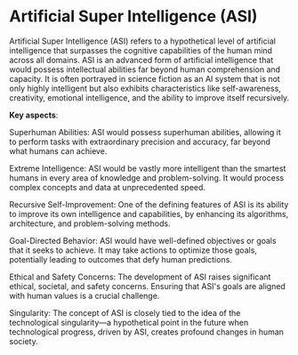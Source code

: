 # Artificial Super Intelligence (ASI)

Artificial Super Intelligence (ASI) refers to a hypothetical level of artificial intelligence that surpasses the cognitive capabilities of the human mind across all domains. ASI is an advanced form of artificial intelligence that would possess intellectual abilities far beyond human comprehension and capacity. It is often portrayed in science fiction as an AI system that is not only highly intelligent but also exhibits characteristics like self-awareness, creativity, emotional intelligence, and the ability to improve itself recursively.

**Key aspects**:

Superhuman Abilities: ASI would possess superhuman abilities, allowing it to perform tasks with extraordinary precision and accuracy, far beyond what humans can achieve.

Extreme Intelligence: ASI would be vastly more intelligent than the smartest humans in every area of knowledge and problem-solving. It would process complex concepts and data at unprecedented speed.

Recursive Self-Improvement: One of the defining features of ASI is its ability to improve its own intelligence and capabilities, by enhancing its algorithms, architecture, and problem-solving methods.

Goal-Directed Behavior: ASI would have well-defined objectives or goals that it seeks to achieve. It may take actions to optimize those goals, potentially leading to outcomes that defy human predictions.

Ethical and Safety Concerns: The development of ASI raises significant ethical, societal, and safety concerns. Ensuring that ASI's goals are aligned with human values is a crucial challenge.

Singularity: The concept of ASI is closely tied to the idea of the technological singularity—a hypothetical point in the future when technological progress, driven by ASI, creates profound changes in human society.

